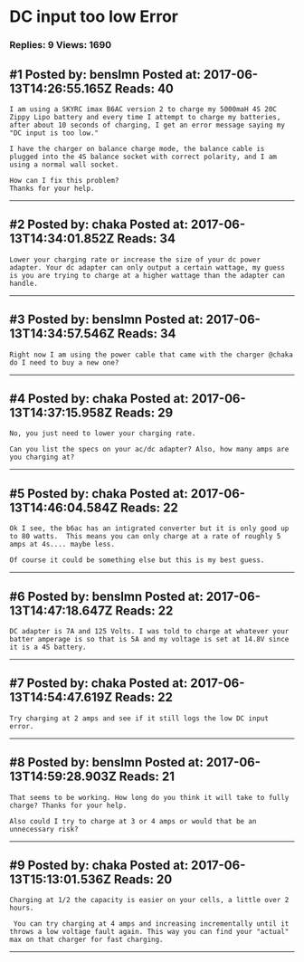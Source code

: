 # DC input too low Error

### Replies: 9 Views: 1690

## \#1 Posted by: benslmn Posted at: 2017-06-13T14:26:55.165Z Reads: 40

```
I am using a SKYRC imax B6AC version 2 to charge my 5000maH 4S 20C Zippy Lipo battery and every time I attempt to charge my batteries, after about 10 seconds of charging, I get an error message saying my "DC input is too low." 

I have the charger on balance charge mode, the balance cable is plugged into the 4S balance socket with correct polarity, and I am using a normal wall socket. 

How can I fix this problem?
Thanks for your help.
```

---
## \#2 Posted by: chaka Posted at: 2017-06-13T14:34:01.852Z Reads: 34

```
Lower your charging rate or increase the size of your dc power adapter. Your dc adapter can only output a certain wattage, my guess is you are trying to charge at a higher wattage than the adapter can handle.
```

---
## \#3 Posted by: benslmn Posted at: 2017-06-13T14:34:57.546Z Reads: 34

```
Right now I am using the power cable that came with the charger @chaka do I need to buy a new one?
```

---
## \#4 Posted by: chaka Posted at: 2017-06-13T14:37:15.958Z Reads: 29

```
No, you just need to lower your charging rate. 

Can you list the specs on your ac/dc adapter? Also, how many amps are you charging at?
```

---
## \#5 Posted by: chaka Posted at: 2017-06-13T14:46:04.584Z Reads: 22

```
Ok I see, the b6ac has an intigrated converter but it is only good up to 80 watts.  This means you can only charge at a rate of roughly 5 amps at 4s.... maybe less.

Of course it could be something else but this is my best guess.
```

---
## \#6 Posted by: benslmn Posted at: 2017-06-13T14:47:18.647Z Reads: 22

```
DC adapter is 7A and 125 Volts. I was told to charge at whatever your batter amperage is so that is 5A and my voltage is set at 14.8V since it is a 4S battery.
```

---
## \#7 Posted by: chaka Posted at: 2017-06-13T14:54:47.619Z Reads: 22

```
Try charging at 2 amps and see if it still logs the low DC input error.
```

---
## \#8 Posted by: benslmn Posted at: 2017-06-13T14:59:28.903Z Reads: 21

```
That seems to be working. How long do you think it will take to fully charge? Thanks for your help.

Also could I try to charge at 3 or 4 amps or would that be an unnecessary risk?
```

---
## \#9 Posted by: chaka Posted at: 2017-06-13T15:13:01.536Z Reads: 20

```
Charging at 1/2 the capacity is easier on your cells, a little over 2 hours.

 You can try charging at 4 amps and increasing incrementally until it throws a low voltage fault again. This way you can find your "actual" max on that charger for fast charging.
```

---
